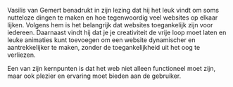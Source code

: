 Vasilis van Gemert benadrukt in zijn lezing dat hij het leuk vindt om soms nutteloze dingen te maken en hoe tegenwoordig veel websites op elkaar lijken. Volgens hem is het belangrijk dat websites toegankelijk zijn voor iedereen. Daarnaast vindt hij dat je je creativiteit de vrije loop moet laten en leuke animaties kunt toevoegen om een website dynamischer en aantrekkelijker te maken, zonder de toegankelijkheid uit het oog te verliezen.

Een van zijn kernpunten is dat het web niet alleen functioneel moet zijn, maar ook plezier en ervaring moet bieden aan de gebruiker.